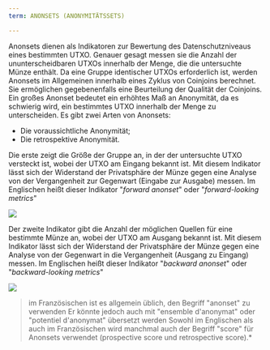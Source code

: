 ```yaml
---
term: ANONSETS (ANONYMITÄTSSETS)

---
```

Anonsets dienen als Indikatoren zur Bewertung des Datenschutzniveaus eines bestimmten UTXO. Genauer gesagt messen sie die Anzahl der ununterscheidbaren UTXOs innerhalb der Menge, die die untersuchte Münze enthält. Da eine Gruppe identischer UTXOs erforderlich ist, werden Anonsets im Allgemeinen innerhalb eines Zyklus von Coinjoins berechnet. Sie ermöglichen gegebenenfalls eine Beurteilung der Qualität der Coinjoins. Ein großes Anonset bedeutet ein erhöhtes Maß an Anonymität, da es schwierig wird, ein bestimmtes UTXO innerhalb der Menge zu unterscheiden. Es gibt zwei Arten von Anonsets:


- Die voraussichtliche Anonymität;
- Die retrospektive Anonymität.

Die erste zeigt die Größe der Gruppe an, in der der untersuchte UTXO versteckt ist, wobei der UTXO am Eingang bekannt ist. Mit diesem Indikator lässt sich der Widerstand der Privatsphäre der Münze gegen eine Analyse von der Vergangenheit zur Gegenwart (Eingabe zur Ausgabe) messen. Im Englischen heißt dieser Indikator "*forward anonset*" oder "*forward-looking metrics*"

![](../../dictionnaire/assets/39.webp)

Der zweite Indikator gibt die Anzahl der möglichen Quellen für eine bestimmte Münze an, wobei der UTXO am Ausgang bekannt ist. Mit diesem Indikator lässt sich der Widerstand der Privatsphäre der Münze gegen eine Analyse von der Gegenwart in die Vergangenheit (Ausgang zu Eingang) messen. Im Englischen heißt dieser Indikator "*backward anonset*" oder "*backward-looking metrics*"

![](../../dictionnaire/assets/40.webp)

> im Französischen ist es allgemein üblich, den Begriff "anonset" zu verwenden Er könnte jedoch auch mit "ensemble d'anonymat" oder "potentiel d'anonymat" übersetzt werden Sowohl im Englischen als auch im Französischen wird manchmal auch der Begriff "score" für Anonsets verwendet (prospective score und retrospective score).*
